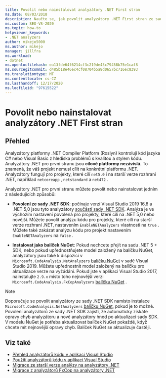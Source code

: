 ```yaml
---
title: Povolit nebo nainstalovat analyzátory .NET First stran
ms.date: 08/03/2018
description: Naučte se, jak povolit analyzátory .NET First stran ze sady .NET SDK nebo nainstalovat tyto analyzátory jako balíček NuGet.
ms.custom: SEO-VS-2020
ms.topic: how-to
helpviewer_keywords:
- .NET analyzers
author: mikejo5000
ms.author: mikejo
manager: jillfra
ms.workload:
- dotnet
ms.openlocfilehash: ea13fde64f6214cf3c219de45c79458b75e1caf8
ms.sourcegitcommit: d485b18e46ec4cf08704b5a8d0657bc716ec8393
ms.translationtype: MT
ms.contentlocale: cs-CZ
ms.lasthandoff: 12/17/2020
ms.locfileid: "97615522"
---
```

# <a name="enable-or-install-first-party-net-analyzers"></a>Povolit nebo nainstalovat analyzátory .NET First stran

## <a name="overview"></a>Přehled

Analyzátory platformy .NET Compiler Platform (Roslyn) kontrolují kód jazyka C# nebo Visual Basic z hlediska problémů s kvalitou a stylem kódu. Analyzátory .NET pro první stranu jsou **cílové platformy nezávislá**. To znamená, že váš projekt nemusí cílit na konkrétní platformu .NET. Analyzátory fungují pro projekty, které cílí `net5.0` i na starší verze rozhraní .NET, například `netcoreapp` , `netstandard` a `net472` .

Analyzátory .NET pro první stranu můžete povolit nebo nainstalovat jedním z následujících způsobů:

- **Povolení ze sady .NET SDK**: počínaje verzí Visual Studio 2019 16,8 a .NET 5,0 jsou tyto analyzátory [součástí sady .NET SDK](/dotnet/fundamentals/code-analysis/overview). Analýza je ve výchozím nastavení povolená pro projekty, které cílí na .NET 5,0 nebo novější. Můžete povolit analýzu kódu pro projekty, které cílí na starší verze rozhraní .NET, nastavením `EnableNETAnalyzers` vlastnosti na `true` . Můžete také zakázat analýzu kódu pro projekt nastavením `EnableNETAnalyzers` na `false` .

- **Instalovat jako balíček NuGet**: Pokud nechcete přejít na sadu .NET 5 + SDK, nebo pokud upřednostňujete model založený na balíčku NuGet, analyzátory jsou také k dispozici v `Microsoft.CodeAnalysis.NetAnalyzers` [balíčku NuGet](https://www.nuget.org/packages/Microsoft.CodeAnalysis.NetAnalyzers) v sadě Visual Studio 2019.  Můžete upřednostnit model založený na balíčku pro aktualizace verze na vyžádání. Pokud jste v aplikaci Visual Studio 2017, nainstalujte `2.9.x` místo toho nejnovější verzi `Microsoft.CodeAnalysis.FxCopAnalyzers` [balíčku NuGet](https://www.nuget.org/packages/Microsoft.CodeAnalysis.FxCopAnalyzers/) .

> [!NOTE]
> Doporučuje se povolit analyzátory ze sady .NET SDK namísto instalace `Microsoft.CodeAnalysis.NetAnalyzers` [balíčku NuGet](https://www.nuget.org/packages/Microsoft.CodeAnalysis.NetAnalyzers), pokud je to možné. Povolení analyzátorů ze sady .NET SDK zajistí, že automaticky získáte opravy chyb analyzátoru a nové analyzátory hned po aktualizaci sady SDK. V modelu NuGet je potřeba aktualizovat balíček NuGet pokaždé, když chcete mít nejnovější opravy chyb. Balíček NuGet se aktualizuje častěji.

## <a name="see-also"></a>Viz také

- [Přehled analyzátorů kódu v aplikaci Visual Studio](roslyn-analyzers-overview.md)
- [Použití analyzátorů kódu v aplikaci Visual Studio](use-roslyn-analyzers.md)
- [Migrace ze starší verze analýzy na analyzátory .NET](migrate-from-legacy-analysis-to-net-analyzers.md)
- [Migrace z analyzátorů FxCop na analyzátory .NET](migrate-from-fxcop-analyzers-to-net-analyzers.md)
